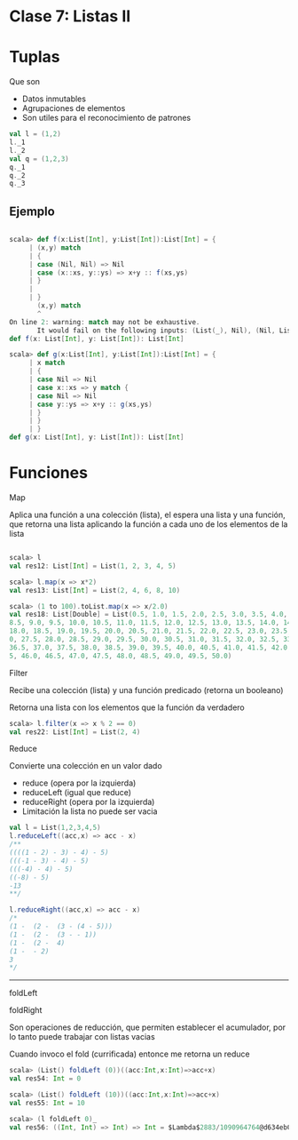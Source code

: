 # Clase 7: Listas II

# Tuplas

Que son

- Datos inmutables
- Agrupaciones de elementos
- Son utiles para el reconocimiento de patrones

```scala
val l = (1,2)
l._1
l._2
val q = (1,2,3)
q._1
q._2
q._3
```

## Ejemplo

```scala

scala> def f(x:List[Int], y:List[Int]):List[Int] = {
     | (x,y) match
     | {
     | case (Nil, Nil) => Nil
     | case (x::xs, y::ys) => x+y :: f(xs,ys)
     | }
     |
     | }
       (x,y) match
       ^
On line 2: warning: match may not be exhaustive.
       It would fail on the following inputs: (List(_), Nil), (Nil, List(_))
def f(x: List[Int], y: List[Int]): List[Int]

```

```scala
scala> def g(x:List[Int], y:List[Int]):List[Int] = {
     | x match
     | {
     | case Nil => Nil
     | case x::xs => y match {
     | case Nil => Nil
     | case y::ys => x+y :: g(xs,ys)
     | }
     | }
     | }
def g(x: List[Int], y: List[Int]): List[Int]
```

# Funciones

Map

Aplica una función a una colección (lista), el espera una lista y una función, que retorna una lista aplicando la función a cada uno de los elementos de la lista

```scala

scala> l
val res12: List[Int] = List(1, 2, 3, 4, 5)

scala> l.map(x => x*2)
val res13: List[Int] = List(2, 4, 6, 8, 10)

scala> (1 to 100).toList.map(x => x/2.0)
val res18: List[Double] = List(0.5, 1.0, 1.5, 2.0, 2.5, 3.0, 3.5, 4.0, 4.5, 5.0, 5.5, 6.0, 6.5, 7.0, 7.5, 8.0,
8.5, 9.0, 9.5, 10.0, 10.5, 11.0, 11.5, 12.0, 12.5, 13.0, 13.5, 14.0, 14.5, 15.0, 15.5, 16.0, 16.5, 17.0, 17.5,
18.0, 18.5, 19.0, 19.5, 20.0, 20.5, 21.0, 21.5, 22.0, 22.5, 23.0, 23.5, 24.0, 24.5, 25.0, 25.5, 26.0, 26.5, 27$
0, 27.5, 28.0, 28.5, 29.0, 29.5, 30.0, 30.5, 31.0, 31.5, 32.0, 32.5, 33.0, 33.5, 34.0, 34.5, 35.0, 35.5, 36.0,
36.5, 37.0, 37.5, 38.0, 38.5, 39.0, 39.5, 40.0, 40.5, 41.0, 41.5, 42.0, 42.5, 43.0, 43.5, 44.0, 44.5, 45.0, 45.
5, 46.0, 46.5, 47.0, 47.5, 48.0, 48.5, 49.0, 49.5, 50.0)
```

Filter

Recibe una colección (lista) y una función predicado (retorna un booleano)

Retorna una lista con los elementos que la función da verdadero

```scala
scala> l.filter(x => x % 2 == 0)
val res22: List[Int] = List(2, 4)
```

Reduce

Convierte una colección en un valor dado

- reduce (opera por la izquierda)
- reduceLeft (igual que reduce)
- reduceRight (opera por la izquierda)
- Limitación la lista no puede ser vacia

```scala
val l = List(1,2,3,4,5)
l.reduceLeft((acc,x) => acc - x)
/**
((((1 - 2) - 3) - 4) - 5)
(((-1 - 3) - 4) - 5)
(((-4) - 4) - 5)
((-8) - 5)
-13
**/

l.reduceRight((acc,x) => acc - x)
/*
(1 -  (2 -  (3 - (4 - 5)))
(1 -  (2 -  (3 - - 1))
(1 -  (2 -  4)
(1 -  - 2)
3
*/
```

---

foldLeft

foldRight

Son operaciones de reducción, que permiten establecer el acumulador, por lo tanto puede trabajar con listas vacias

Cuando invoco el fold (currificada) entonce me retorna un reduce

```scala
scala> (List() foldLeft (0))((acc:Int,x:Int)=>acc+x)
val res54: Int = 0

scala> (List() foldLeft (10))((acc:Int,x:Int)=>acc+x)
val res55: Int = 10

scala> (l foldLeft 0)_
val res56: ((Int, Int) => Int) => Int = $Lambda$2883/1090964764@d634eb0
```
